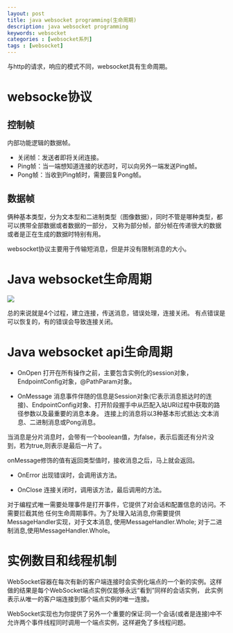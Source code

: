 ```yaml
---
layout: post
title: java websocket programming(生命周期)
description: java websocket programming
keywords: websocket
categories : [websocket系列]
tags : [websocket]
---
```


与http的请求，响应的模式不同，websocket具有生命周期。

# websocke协议

## 控制帧
内部功能逻辑的数据帧。
- 关闭帧：发送者即将关闭连接。
- Ping帧：当一端想知道连接的状态时，可以向另外一端发送Ping帧。
- Pong帧：当收到Ping帧时，需要回复Pong帧。

## 数据帧
俩种基本类型，分为文本型和二进制类型（图像数据），同时不管是哪种类型，都可以携带全部数据或者数据的一部分，
又称为部分帧，部分帧在传递很大的数据或者是正在生成的数据时特别有用。

websocket协议主要用于传输短消息，但是并没有限制消息的大小。

# Java websocket生命周期

![](/image/pimg/wsmsg3.png)

总的来说就是4个过程，建立连接，传送消息，错误处理，连接关闭。
有点错误是可以恢复的，有的错误会导致连接关闭。

# Java websocket api生命周期

- OnOpen
打开在所有操作之前，主要包含实例化的session对象，EndpointConfig对象，@PathParam对象。

- OnMessage
消息事件伴随的信息是Session对象(它表示消息抵达时的连接)、EndpointConfig对象、打开阶段握手中从匹配入站URI过程中获取的路径参数以及最重要的消息本身。
连接上的消息将以3种基本形式抵达:文本消息、二进制消息或Pong消息。

当消息是分片消息时，会带有一个boolean值，为false，表示后面还有分片没到，若为true,则表示是最后一片了。

onMessage修饰的值有返回类型值时，接收消息之后，马上就会返回。
  
- OnError
出现错误时，会调用该方法。

- OnClose
连接关闭时，调用该方法，最后调用的方法。

对于编程式唯一需要处理事件是打开事件，它提供了对会话和配置信息的访问。不需要拦截其他
任何生命周期事件。为了处理入站消息,你需要提供MessageHandler实现，对于文本消息, 使用MessageHandler.Whole<String>; 
对于二进制消息,使用MessageHandler.Whole<ByteBuffer>。

# 实例数目和线程机制
WebSocket容器在每次有新的客户端连接时会实例化端点的一个新的实例。这样做的结果是每个WebSocket端点实例仅能够永远“看到”同样的会话实例，
此实例表示从唯一的客户端连接到那个端点实例的唯一连接。

WebSocket实现也为你提供了另外一个重要的保证:同一个会话(或者是连接)中不允许两个事件线程同时调用一个端点实例，这样避免了多线程问题。





